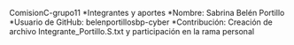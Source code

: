 ComisionC-grupo11
*Integrantes y aportes
*Nombre: Sabrina Belén Portillo
*Usuario de GitHub: belenportillosbp-cyber
*Contribución: Creación de archivo Integrante\_Portillo.S.txt y participación en la rama personal



